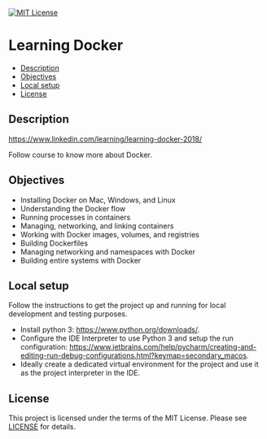 [![MIT License](https://img.shields.io/badge/License-MIT-green.svg)](LICENSE.md)

# Learning Docker

* [Description](#description)
* [Objectives](#objectives)
* [Local setup](#local-setup)
* [License](#license)

## Description
https://www.linkedin.com/learning/learning-docker-2018/

Follow course to know more about Docker.

## Objectives
- Installing Docker on Mac, Windows, and Linux
- Understanding the Docker flow
- Running processes in containers
- Managing, networking, and linking containers
- Working with Docker images, volumes, and registries
- Building Dockerfiles
- Managing networking and namespaces with Docker
- Building entire systems with Docker

## Local setup
Follow the instructions to get the project up and running for local development and testing purposes.
- Install python 3: https://www.python.org/downloads/. 
- Configure the IDE Interpreter to use Python 3 and setup the run configuration: https://www.jetbrains.com/help/pycharm/creating-and-editing-run-debug-configurations.html?keymap=secondary_macos.
- Ideally create a dedicated virtual environment for the project and use it as the project interpreter in the IDE.

## License
This project is licensed under the terms of the MIT License.
Please see [LICENSE](LICENSE.md) for details.
